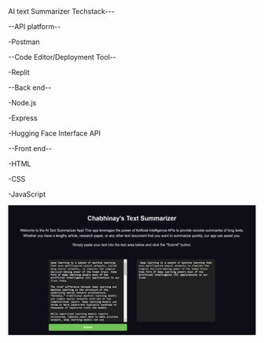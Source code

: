 AI text Summarizer
Techstack---

--API platform--

-Postman


--Code Editor/Deployment Tool--

-Replit


--Back end--

-Node.js

-Express

-Hugging Face Interface API


--Front end--

-HTML

-CSS

-JavaScript 

<img src="Screenshot 2024-09-20 173044.png"></img>
